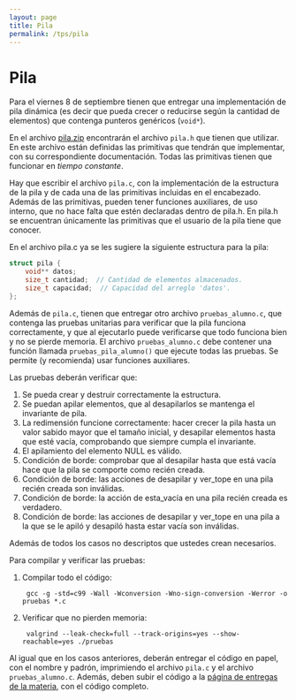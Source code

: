 ```yaml
---
layout: page
title: Pila
permalink: /tps/pila
---
```


Pila
=======

Para el viernes 8 de septiembre tienen que entregar una implementación de pila dinámica (es decir que pueda crecer o reducirse según la cantidad de elementos) que contenga punteros genéricos (`void*`).

En el archivo [pila.zip](https://sites.google.com/site/fiuba7541rw/tps/pila/pila.zip?attredirects=0&d=1) encontrarán el archivo `pila.h` que tienen que utilizar.  En este archivo están definidas las primitivas que tendrán que implementar, con su correspondiente documentación. Todas las primitivas tienen que funcionar en _tiempo constante_.

Hay que escribir el archivo `pila.c`, con la implementación de la estructura de la pila y de cada una de las primitivas incluidas en el encabezado.  Además de las primitivas, pueden tener funciones auxiliares, de uso interno, que no hace falta que estén declaradas dentro de pila.h. En pila.h se encuentran únicamente las primitivas que el usuario de la pila tiene que conocer.

En el archivo pila.c ya se les sugiere la siguiente estructura para la pila:

```C
struct pila {
    void** datos;
    size_t cantidad;  // Cantidad de elementos almacenados.
    size_t capacidad;  // Capacidad del arreglo 'datos'.
};
```

Además de `pila.c`, tienen que entregar otro archivo `pruebas_alumno.c`, que contenga las pruebas unitarias para verificar que la pila funciona correctamente, y que al ejecutarlo puede verificarse que todo funciona bien y no se pierde memoria. El archivo `pruebas_alumno.c` debe contener una función llamada `pruebas_pila_alumno()` que ejecute todas las pruebas. Se permite (y recomienda) usar funciones auxiliares.

Las pruebas deberán verificar que:
1. Se pueda crear y destruir correctamente la estructura.
1. Se puedan apilar elementos, que al desapilarlos se mantenga el invariante de pila.
1. La redimensión funcione correctamente: hacer crecer la pila hasta un valor sabido mayor que el tamaño inicial, y desapilar elementos hasta que esté vacía, comprobando que siempre cumpla el invariante.
1. El apilamiento del elemento NULL es válido.
1. Condición de borde: comprobar que al desapilar hasta que está vacía hace que la pila se comporte como recién creada.
1. Condición de borde: las acciones de desapilar y ver_tope en una pila recién creada son inválidas.
1. Condición de borde: la acción de esta_vacía en una pila recién creada es verdadero.
1. Condición de borde: las acciones de desapilar y ver_tope en una pila a la que se le apiló y desapiló hasta estar vacía son inválidas.

Además de todos los casos no descriptos que ustedes crean necesarios.

Para compilar y verificar las pruebas:
1. Compilar todo el código:

        gcc -g -std=c99 -Wall -Wconversion -Wno-sign-conversion -Werror -o pruebas *.c

1. Verificar que no pierden memoria:

        valgrind --leak-check=full --track-origins=yes --show-reachable=yes ./pruebas
    
Al igual que en los casos anteriores, deberán entregar el código en papel, con el nombre y padrón, imprimiendo el archivo `pila.c` y el archivo `pruebas_alumno.c`.
Además, deben subir el código a la [página de entregas de la materia](https://algoritmos7541-rw.tk/entregas/), con el código completo.
